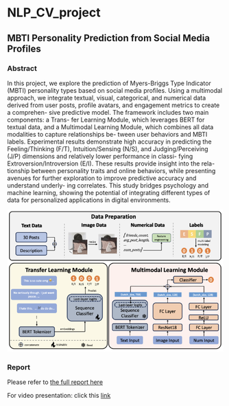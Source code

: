 # NLP_CV_project
## MBTI Personality Prediction from Social Media Profiles
<!-- https://youtu.be/XZyjXfCyIaE -->

### Abstract
In this project, we explore the prediction of Myers-Briggs Type Indicator
(MBTI) personality types based on social media profiles. Using a multimodal
approach, we integrate textual, visual, categorical, and numerical data derived
from user posts, profile avatars, and engagement metrics to create a comprehen-
sive predictive model. The framework includes two main components: a Trans-
fer Learning Module, which leverages BERT for textual data, and a Multimodal
Learning Module, which combines all data modalities to capture relationships be-
tween user behaviors and MBTI labels. Experimental results demonstrate high
accuracy in predicting the Feeling/Thinking (F/T), Intuition/Sensing (N/S), and
Judging/Perceiving (J/P) dimensions and relatively lower performance in classi-
fying Extroversion/Introversion (E/I). These results provide insight into the rela-
tionship between personality traits and online behaviors, while presenting avenues
for further exploration to improve predictive accuracy and understand underly-
ing correlates. This study bridges psychology and machine learning, showing the
potential of integrating different types of data for personalized applications in
digital environments.

![Method](./method.png)

### Report
Please refer to [the full report here](./report.pdf)

For video presentation: click this [link](https://youtu.be/SLdX1CuNQjQ)


